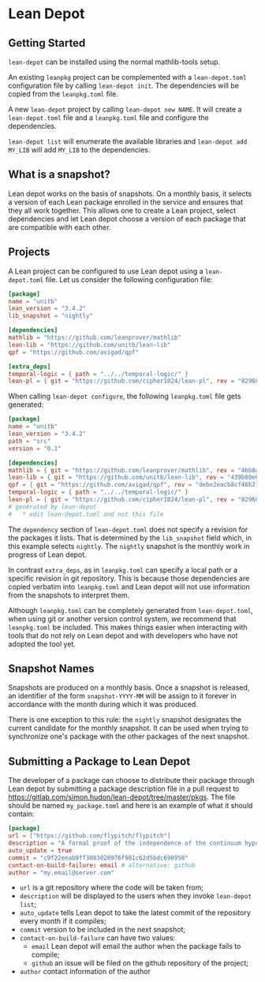# Lean Depot

## Getting Started

`lean-depot` can be installed using the normal mathlib-tools setup.

An existing `leanpkg` project can be complemented with a `lean-depot.toml` configuration file by calling `lean-depot init`. The dependencies will be copied from the `leanpkg.toml` file.

A new `lean-depot` project by calling `lean-depot new NAME`. It will create a `lean-depot.toml` file and a `leanpkg.toml` file and configure the dependencies.

`lean-depot list` will enumerate the available libraries and `lean-depot add MY_LIB` will add `MY_LIB` to the dependencies.

## What is a snapshot?

Lean depot works on the basis of snapshots. On a monthly basis, it
selects a version of each Lean package enrolled in the service and
ensures that they all work together. This allows one to create a Lean
project, select dependencies and let Lean depot choose a version of
each package that are compatible with each other.

## Projects

A Lean project can be configured to use Lean depot using a
`lean-depot.toml` file. Let us consider the following
configuration file:

```toml
[package]
name = "unitb"
lean_version = "3.4.2"
lib_snapshot = "nightly"

[dependencies]
mathlib = "https://github.com/leanprover/mathlib"
lean-lib = "https://github.com/unitb/lean-lib"
qpf = "https://github.com/avigad/qpf"

[extra_deps]
temporal-logic = { path = "../../temporal-logic/" }
lean-pl = { git = "https://github.com/cipher1024/lean-pl", rev = "829680605ac17e91038d793c0188e9614353ca25" }
```

When calling `lean-depot configure`, the following `leanpkg.toml` file
gets generated:

```toml
[package]
name = "unitb"
lean_version = "3.4.2"
path = "src"
version = "0.1"

[dependencies]
mathlib = { git = "https://github.com/leanprover/mathlib", rev = "4bb8d4475f897c8997100d31fe84b33050444374" }
lean-lib = { git = "https://github.com/unitb/lean-lib", rev = "439b80e606b4ebe4909a08b1d77f4f5c0ee3dee9" }
qpf = { git = "https://github.com/avigad/qpf", rev = "debe2eacb8cf46b21aba2eaf3f2e20940da0263b" }
temporal-logic = { path = "../../temporal-logic/" }
lean-pl = { git = "https://github.com/cipher1024/lean-pl", rev = "829680605ac17e91038d793c0188e9614353ca25" }
# generated by lean-depot
#   * edit lean-depot.toml and not this file
```

The `dependency` section of `lean-depot.toml` does not specify a
revision for the packages it lists. That is determined by the
`lib_snapshot` field which, in this example selects `nightly`. The `nightly`
snapshot is the monthly work in progress of Lean depot.

In contrast `extra_deps`, as in `leanpkg.toml` can specify a local
path or a specific revision in git repository. This is because those
dependencies are copied verbatim into `leanpkg.toml` and Lean depot
will not use information from the snapshots to interpret them.

Although `leanpkg.toml` can be completely generated from
`lean-depot.toml`, when using git or another version control system,
we recommend that `leanpkg.toml` be included. This makes things easier
when interacting with tools that do not rely on Lean depot and with
developers who have not adopted the tool yet.

## Snapshot Names

Snapshots are produced on a monthly basis. Once a snapshot is
released, an identifier of the form `snapshot-YYYY-MM` will be assign
to it forever in accordance with the month during which it was
produced.

There is one exception to this rule: the `nightly` snapshot designates
the current candidate for the monthly snapshot. It can be used when
trying to synchronize one's package with the other packages of the
next snapshot.

## Submitting a Package to Lean Depot

The developer of a package can choose to distribute their package
through Lean depot by submitting a package description file in a pull
request to
https://gitlab.com/simon.hudon/lean-depot/tree/master/pkgs. The file
should be named `my_package.toml` and here is an example of what it
should contain:

```toml
[package]
url = ["https://github.com/flypitch/flypitch"]
description = "A formal proof of the independence of the continuum hypothesis"
auto_update = true
commit = "c9f22eeab9ff3083020976f981c62d5bdc698958"
contact-on-build-failure: email # alternative: github
author = "my.email@server.com"
```

  * `url` is a git repository where the code will be taken from;
  * `description` will be displayed to the users when they invoke `lean-depot list`;
  * `auto_update` tells Lean depot to take the latest commit of the repository every month if it compiles;
  * `commit` version to be included in the next snapshot;
  * `contact-on-build-failure` can have two values:
      * `email` Lean depot will email the author when the package fails to compile;
      * `github` an issue will be filed on the github repository of the project;
  * `author` contact information of the author
